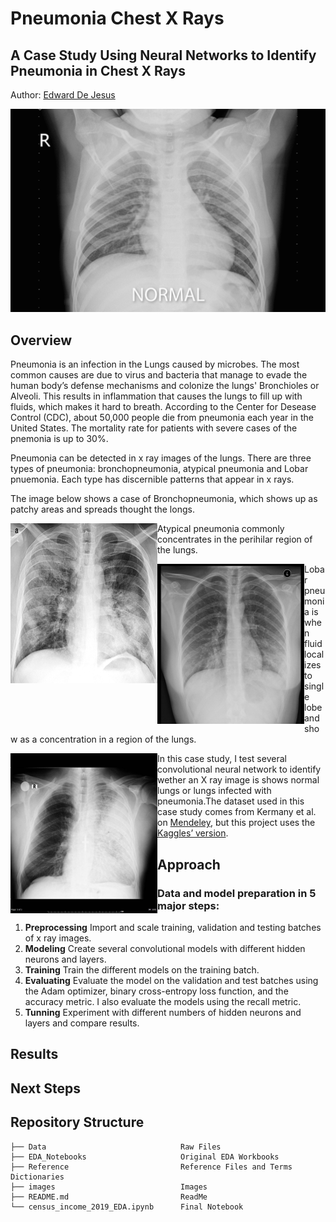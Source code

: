 # Pneumonia Chest X Rays
## A Case Study Using Neural Networks to Identify Pneumonia in Chest X Rays
Author: [Edward De Jesus](https://github.com/edejesus196)

<p><img src="./images/normal-pneumonia-animation.gif" alt="Header"></p>

## Overview
Pneumonia is an infection in the Lungs caused by microbes. The most common causes are due to virus and bacteria that manage to evade the human body’s defense mechanisms and colonize the lungs' Bronchioles or Alveoli. This results in inflammation that causes the lungs to fill up with fluids, which makes it hard to breath. According to the Center for Desease Control (CDC), about 50,000 people die from pneumonia each year in the United States. The mortality rate for patients with severe cases of the pnemonia is up to 30%.

Pneumonia can be detected in x ray images of the lungs. There are three types of pneumonia: bronchopneumonia, atypical pneumonia and Lobar pnuemonia. Each type has discernible patterns that appear in x rays.

The image below shows a case of Bronchopneumonia, which shows up as patchy areas and spreads thought the longs.
<p><img src="./images/X-ray_of_bronchopneumonia.png" width="235" height="256" style="float:left"></p>

Atypical pneumonia commonly  concentrates in the perihilar region of the lungs.
<p><img src="./images/Atypical_pneumonia.jpeg" width="235" height="256" style="float:left"></p>

Lobar pneumonia is when fluid localizes to single lobe and show as a concentration in a region of the lungs.
<p><img src="./images/lobar_pneumonia.jpeg" width="235" height="256" style="float:left"></p>


In this case study, I test several convolutional neural network to identify wether an X ray image is shows normal lungs or lungs infected with pneumonia.The dataset used in this case study comes from Kermany et al. on [Mendeley](https://data.mendeley.com/datasets/rscbjbr9sj/3), but this project uses the [Kaggles’ version](https://www.kaggle.com/paultimothymooney/chest-xray-pneumonia).


## Approach

### Data and model preparation in 5 major steps:

1. **Preprocessing** Import and scale training, validation and testing batches of x ray images.
2. **Modeling** Create several convolutional models with different hidden neurons and layers.
3. **Training** Train the different models on the training batch.
4. **Evaluating** Evaluate the model on the validation and test batches using the Adam optimizer, binary cross-entropy loss function, and the accuracy metric. I also evaluate the models using the recall metric.
5. **Tunning** Experiment with different numbers of hidden neurons and layers and compare results.

## Results

## Next Steps

## Repository Structure
    
    ├── Data                              Raw Files
    ├── EDA_Notebooks                     Original EDA Workbooks    
    ├── Reference                         Reference Files and Terms Dictionaries
    ├── images                            Images
    ├── README.md                         ReadMe
    └── census_income_2019_EDA.ipynb      Final Notebook
